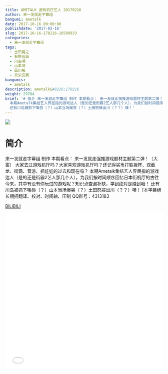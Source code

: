 ```yaml
---
title: AMETALK 游戏机厅艺人 20170216
author: 来一发就走字幕组
bangumi: ametalk
date: 2017-10-16 00:00:00
publishdate: '2017-02-16'
slug: 2017-10-16-170216-10598933
categories:
  - 来一发就走字幕组
tags:
  - 土田晃之
  - 有野晋哉
  - 川岛明
  - 山本博
  - 品川祐
  - 真栄田賢
bangumis:
  - ametalk
description: ametalk&#8226;170216
weight: 29784
brief: '# 简介 来一发就走字幕组 制作 本期看点： 来一发就走强推游戏题材主题第二弹！（大雾） 大家去过游戏机厅吗？大家喜欢游戏机厅吗？还记得买币打铁板阵、双截龙、街霸、音游、抓娃娃的过去和现在吗？
  本期Ametalk集结艺人界屈指的游戏达人（是的还是街霸2艺人那几个人），为我们按时间顺序回忆日本街机厅的古往今来，其中有没有你玩过的游戏呢？知识点查漏补缺，学到绝对是赚到哦！
  还有川岛被抓下嘴唇（？）山本当场爆哭（？）土田怒揍出川（？？）噢！'
---
```


![](https://i.imgur.com/RsI190B.jpg)

# 简介  
来一发就走字幕组 制作
本期看点：
来一发就走强推游戏题材主题第二弹！（大雾）
大家去过游戏机厅吗？大家喜欢游戏机厅吗？还记得买币打铁板阵、双截龙、街霸、音游、抓娃娃的过去和现在吗？
本期Ametalk集结艺人界屈指的游戏达人（是的还是街霸2艺人那几个人），为我们按时间顺序回忆日本街机厅的古往今来，其中有没有你玩过的游戏呢？知识点查漏补缺，学到绝对是赚到哦！
还有川岛被抓下嘴唇（？）山本当场爆哭（？）土田怒揍出川（？？）噢！
[本字幕组长期招翻译、校对、时间轴、压制   QQ群号：4313183

  [BILIBILI](https://www.bilibili.com/video/av10598933/)


<div class="vcontainer">  <iframe class='video' src="//www.bilibili.com/blackboard/player.html?aid=10598933" width="100%" height="500" frameborder="0" allowfullscreen="allowfullscreen"></iframe></div>
